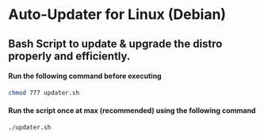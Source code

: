 # Auto-Updater for Linux (Debian)
Bash Script to update &amp; upgrade the distro properly and efficiently.
---
#### Run the following command before executing 
```bash
chmod 777 updater.sh
```
#### Run the script once at max (recommended) using the following command 
```bash
./updater.sh
```
